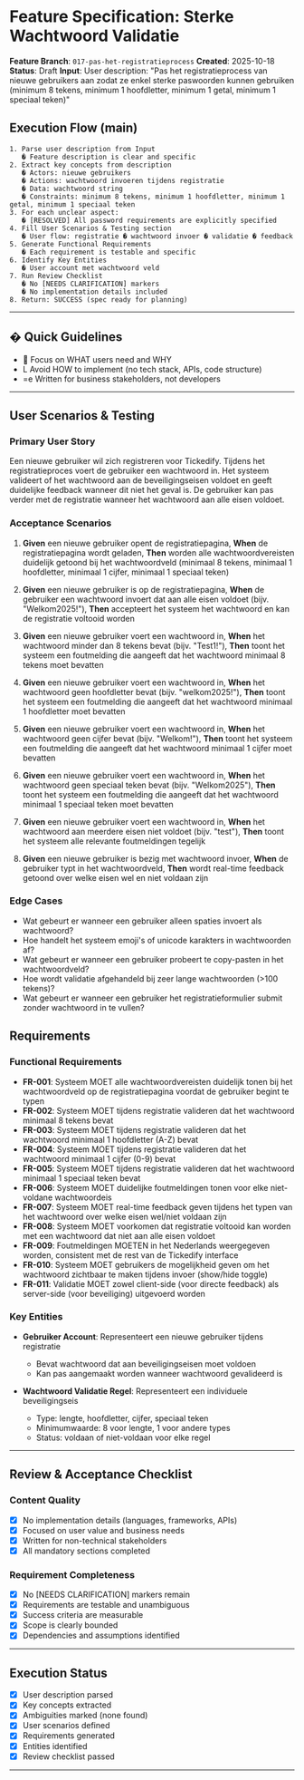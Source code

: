 # Feature Specification: Sterke Wachtwoord Validatie

**Feature Branch**: `017-pas-het-registratieprocess`
**Created**: 2025-10-18
**Status**: Draft
**Input**: User description: "Pas het registratieprocess van nieuwe gebruikers aan zodat ze enkel sterke paswoorden kunnen gebruiken (minimum 8 tekens, minimum 1 hoofdletter, minimum 1 getal, minimum 1 speciaal teken)"

## Execution Flow (main)
```
1. Parse user description from Input
   � Feature description is clear and specific
2. Extract key concepts from description
   � Actors: nieuwe gebruikers
   � Actions: wachtwoord invoeren tijdens registratie
   � Data: wachtwoord string
   � Constraints: minimum 8 tekens, minimum 1 hoofdletter, minimum 1 getal, minimum 1 speciaal teken
3. For each unclear aspect:
   � [RESOLVED] All password requirements are explicitly specified
4. Fill User Scenarios & Testing section
   � User flow: registratie � wachtwoord invoer � validatie � feedback
5. Generate Functional Requirements
   � Each requirement is testable and specific
6. Identify Key Entities
   � User account met wachtwoord veld
7. Run Review Checklist
   � No [NEEDS CLARIFICATION] markers
   � No implementation details included
8. Return: SUCCESS (spec ready for planning)
```

---

## � Quick Guidelines
-  Focus on WHAT users need and WHY
- L Avoid HOW to implement (no tech stack, APIs, code structure)
- =e Written for business stakeholders, not developers

---

## User Scenarios & Testing

### Primary User Story
Een nieuwe gebruiker wil zich registreren voor Tickedify. Tijdens het registratieproces voert de gebruiker een wachtwoord in. Het systeem valideert of het wachtwoord aan de beveiligingseisen voldoet en geeft duidelijke feedback wanneer dit niet het geval is. De gebruiker kan pas verder met de registratie wanneer het wachtwoord aan alle eisen voldoet.

### Acceptance Scenarios

1. **Given** een nieuwe gebruiker opent de registratiepagina, **When** de registratiepagina wordt geladen, **Then** worden alle wachtwoordvereisten duidelijk getoond bij het wachtwoordveld (minimaal 8 tekens, minimaal 1 hoofdletter, minimaal 1 cijfer, minimaal 1 speciaal teken)

2. **Given** een nieuwe gebruiker is op de registratiepagina, **When** de gebruiker een wachtwoord invoert dat aan alle eisen voldoet (bijv. "Welkom2025!"), **Then** accepteert het systeem het wachtwoord en kan de registratie voltooid worden

3. **Given** een nieuwe gebruiker voert een wachtwoord in, **When** het wachtwoord minder dan 8 tekens bevat (bijv. "Test1!"), **Then** toont het systeem een foutmelding die aangeeft dat het wachtwoord minimaal 8 tekens moet bevatten

4. **Given** een nieuwe gebruiker voert een wachtwoord in, **When** het wachtwoord geen hoofdletter bevat (bijv. "welkom2025!"), **Then** toont het systeem een foutmelding die aangeeft dat het wachtwoord minimaal 1 hoofdletter moet bevatten

5. **Given** een nieuwe gebruiker voert een wachtwoord in, **When** het wachtwoord geen cijfer bevat (bijv. "Welkom!"), **Then** toont het systeem een foutmelding die aangeeft dat het wachtwoord minimaal 1 cijfer moet bevatten

6. **Given** een nieuwe gebruiker voert een wachtwoord in, **When** het wachtwoord geen speciaal teken bevat (bijv. "Welkom2025"), **Then** toont het systeem een foutmelding die aangeeft dat het wachtwoord minimaal 1 speciaal teken moet bevatten

7. **Given** een nieuwe gebruiker voert een wachtwoord in, **When** het wachtwoord aan meerdere eisen niet voldoet (bijv. "test"), **Then** toont het systeem alle relevante foutmeldingen tegelijk

8. **Given** een nieuwe gebruiker is bezig met wachtwoord invoer, **When** de gebruiker typt in het wachtwoordveld, **Then** wordt real-time feedback getoond over welke eisen wel en niet voldaan zijn

### Edge Cases
- Wat gebeurt er wanneer een gebruiker alleen spaties invoert als wachtwoord?
- Hoe handelt het systeem emoji's of unicode karakters in wachtwoorden af?
- Wat gebeurt er wanneer een gebruiker probeert te copy-pasten in het wachtwoordveld?
- Hoe wordt validatie afgehandeld bij zeer lange wachtwoorden (>100 tekens)?
- Wat gebeurt er wanneer een gebruiker het registratieformulier submit zonder wachtwoord in te vullen?

## Requirements

### Functional Requirements

- **FR-001**: Systeem MOET alle wachtwoordvereisten duidelijk tonen bij het wachtwoordveld op de registratiepagina voordat de gebruiker begint te typen
- **FR-002**: Systeem MOET tijdens registratie valideren dat het wachtwoord minimaal 8 tekens bevat
- **FR-003**: Systeem MOET tijdens registratie valideren dat het wachtwoord minimaal 1 hoofdletter (A-Z) bevat
- **FR-004**: Systeem MOET tijdens registratie valideren dat het wachtwoord minimaal 1 cijfer (0-9) bevat
- **FR-005**: Systeem MOET tijdens registratie valideren dat het wachtwoord minimaal 1 speciaal teken bevat
- **FR-006**: Systeem MOET duidelijke foutmeldingen tonen voor elke niet-voldane wachtwoordeis
- **FR-007**: Systeem MOET real-time feedback geven tijdens het typen van het wachtwoord over welke eisen wel/niet voldaan zijn
- **FR-008**: Systeem MOET voorkomen dat registratie voltooid kan worden met een wachtwoord dat niet aan alle eisen voldoet
- **FR-009**: Foutmeldingen MOETEN in het Nederlands weergegeven worden, consistent met de rest van de Tickedify interface
- **FR-010**: Systeem MOET gebruikers de mogelijkheid geven om het wachtwoord zichtbaar te maken tijdens invoer (show/hide toggle)
- **FR-011**: Validatie MOET zowel client-side (voor directe feedback) als server-side (voor beveiliging) uitgevoerd worden

### Key Entities

- **Gebruiker Account**: Representeert een nieuwe gebruiker tijdens registratie
  - Bevat wachtwoord dat aan beveiligingseisen moet voldoen
  - Kan pas aangemaakt worden wanneer wachtwoord gevalideerd is

- **Wachtwoord Validatie Regel**: Representeert een individuele beveiligingseis
  - Type: lengte, hoofdletter, cijfer, speciaal teken
  - Minimumwaarde: 8 voor lengte, 1 voor andere types
  - Status: voldaan of niet-voldaan voor elke regel

---

## Review & Acceptance Checklist

### Content Quality
- [x] No implementation details (languages, frameworks, APIs)
- [x] Focused on user value and business needs
- [x] Written for non-technical stakeholders
- [x] All mandatory sections completed

### Requirement Completeness
- [x] No [NEEDS CLARIFICATION] markers remain
- [x] Requirements are testable and unambiguous
- [x] Success criteria are measurable
- [x] Scope is clearly bounded
- [x] Dependencies and assumptions identified

---

## Execution Status

- [x] User description parsed
- [x] Key concepts extracted
- [x] Ambiguities marked (none found)
- [x] User scenarios defined
- [x] Requirements generated
- [x] Entities identified
- [x] Review checklist passed

---
